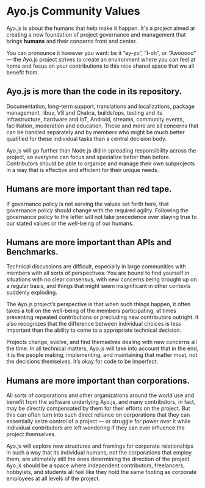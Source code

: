 # Ayo.js Community Values

Ayo.js is about the humans that help make it happen. It's a project aimed at
creating a new foundation of project governance and management that brings
**humans** and their concerns front and center.

You can pronounce it however you want: be it “ey-yo”, “I-oh”, or “Awooooo” — the
Ayo.js project strives to create an environment where you can feel at home and
focus on your contributions to this nice shared space that we all benefit from.

## Ayo.js is more than the code in its repository.

Documentation, long-term support, translations and localizations,
package management, libuv, V8 and Chakra, builds/ops, testing and its
infrastructure, hardware and IoT, Android, streams, community events,
facilitation, moderation and education. These and more are all concerns that
can be handled separately and by members who might be much better qualified
for these individual tasks than a central decision body.

Ayo.js will go further than Node.js did in spreading responsibility across
the project, so everyone can focus and specialize better than before.
Contributors should be able to organize and manage their own subprojects
in a way that is effective and efficient for their unique needs.

## Humans are more important than red tape.

If governance policy is not serving the values set forth here, that governance
policy should change with the required agility. Following the governance policy
to the letter will not take precedence over staying true to our stated values or
the well-being of our humans.

## Humans are more important than APIs and Benchmarks.

Technical discussions are difficult, especially in large communities with
members with all sorts of perspectives. You are bound to find yourself in
situations with no clear consensus, with new concerns being brought up
on a regular basis, and things that might seem insignificant in other
contexts suddenly exploding.

The Ayo.js project’s perspective is that when such things happen, it often takes
a toll on the well-being of the members participating, at times preventing
repeated contributions or precluding new contributors outright. It also
recognizes that the difference between individual choices is less important than
the ability to come to a appropriate technical decision.

Projects change, evolve, and find themselves dealing with new concerns all the
time. In all technical matters, Ayo.js will take into account that in the end,
it is the people making, implementing, and maintaining that matter most, not the
decisions themselves. It’s okay for code to be imperfect.

## Humans are more important than corporations.

All sorts of corporations and other organizations around the world use and
benefit from the software underlying Ayo.js, and many contributors, in fact, may
be directly compensated by them for their efforts on the project. But this can
often turn into such direct reliance on corporations that they can essentially
seize control of a project — or struggle for power over it while individual
contributors are left wondering if they can ever influence the project
themselves.

Ayo.js will explore new structures and framings for corporate relationships
in such a way that its individual humans, not the corporations that employ them,
are ultimately still the ones determining the direction of the project.
Ayo.js should be a space where independent contributors, freelancers, hobbyists,
and students all feel like they hold the same footing as corporate employees
at all levels of the project.

